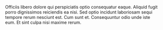 Officiis libero dolore qui perspiciatis optio consequatur eaque. Aliquid fugit porro dignissimos reiciendis ea nisi. Sed optio incidunt laboriosam sequi tempore rerum nesciunt est. Cum sunt et. Consequuntur odio unde iste eum. Et sint culpa nisi maxime rerum.